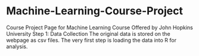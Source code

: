 # Machine-Learning-Course-Project
Course Project Page for Machine Learning Course Offered by John Hopkins University
Step 1: Data Collection
The original data is stored on the webpage as csv files. The very first step is loading the data into R for analysis.

